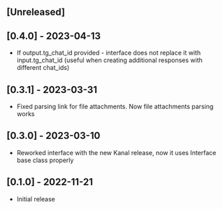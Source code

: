## [Unreleased]

## [0.4.0] - 2023-04-13
- If output.tg_chat_id provided - interface does not replace it with input.tg_chat_id (useful when creating additional responses with different chat_ids)

## [0.3.1] - 2023-03-31
- Fixed parsing link for file attachments. Now file attachments parsing works

## [0.3.0] - 2023-03-10
- Reworked interface with the new Kanal release, now it uses Interface base class properly

## [0.1.0] - 2022-11-21

- Initial release
